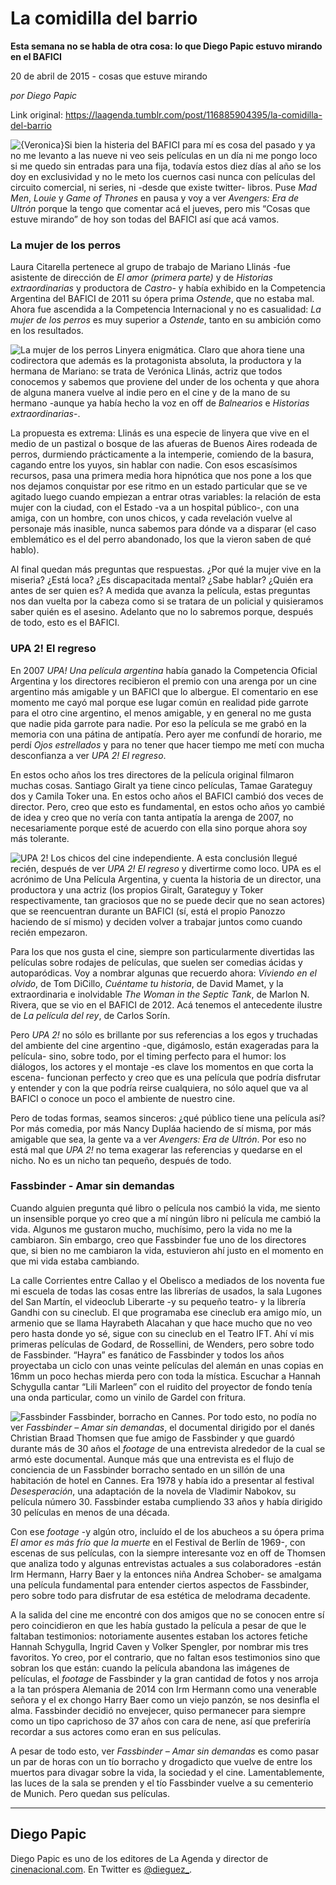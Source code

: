 # La comidilla del barrio

**Esta semana no se habla de otra cosa: lo que Diego Papic estuvo mirando en el BAFICI**

20 de abril de 2015 - cosas que estuve mirando

_por Diego Papic_

Link original: https://laagenda.tumblr.com/post/116885904395/la-comidilla-del-barrio

![{Veronica}](https://64.media.tumblr.com/c638c3b69f4fad988b980341aef600f5/tumblr_inline_pk0bv4odIa1t6q87u_500.jpg)Si bien la histeria del BAFICI para mí es cosa del pasado y ya no me levanto a las nueve ni veo seis películas en un día ni me pongo loco si me quedo sin entradas para una fija, todavía estos diez días al año se los doy en exclusividad y no le meto los cuernos casi nunca con películas del circuito comercial, ni series, ni -desde que existe twitter- libros. Puse *Mad Men*, *Louie* y *Game of Thrones* en pausa y voy a ver *Avengers: Era de Ultrón* porque la tengo que comentar acá el jueves, pero mis “Cosas que estuve mirando” de hoy son todas del BAFICI así que acá vamos.

### La mujer de los perros

Laura Citarella pertenece al grupo de trabajo de Mariano Llinás -fue asistente de dirección de *El amor (primera parte)* y de *Historias extraordinarias* y productora de *Castro*- y había exhibido en la Competencia Argentina del BAFICI de 2011 su ópera prima *Ostende*, que no estaba mal. Ahora fue ascendida a la Competencia Internacional y no es casualidad: *La mujer de los perros* es muy superior a *Ostende*, tanto en su ambición como en los resultados.


![La mujer de los perros](https://64.media.tumblr.com/c638c3b69f4fad988b980341aef600f5/tumblr_inline_pk0bv4odIa1t6q87u_500.jpg) Linyera enigmática. Claro que ahora tiene una codirectora que además es la protagonista absoluta, la productora y la hermana de Mariano: se trata de Verónica Llinás, actriz que todos conocemos y sabemos que proviene del under de los ochenta y que ahora de alguna manera vuelve al indie pero en el cine y de la mano de su hermano -aunque ya había hecho la voz en off de *Balnearios* e *Historias extraordinarias*-.


La propuesta es extrema: Llinás es una especie de linyera que vive en el medio de un pastizal o bosque de las afueras de Buenos Aires rodeada de perros, durmiendo prácticamente a la intemperie, comiendo de la basura, cagando entre los yuyos, sin hablar con nadie. Con esos escasísimos recursos, pasa una primera media hora hipnótica que nos pone a los que nos dejamos conquistar por ese ritmo en un estado particular que se ve agitado luego cuando empiezan a entrar otras variables: la relación de esta mujer con la ciudad, con el Estado -va a un hospital público-, con una amiga, con un hombre, con unos chicos, y cada revelación vuelve al personaje más inasible, nunca sabemos para dónde va a disparar (el caso emblemático es el del perro abandonado, los que la vieron saben de qué hablo).


Al final quedan más preguntas que respuestas. ¿Por qué la mujer vive en la miseria? ¿Está loca? ¿Es discapacitada mental? ¿Sabe hablar? ¿Quién era antes de ser quien es? A medida que avanza la película, estas preguntas nos dan vuelta por la cabeza como si se tratara de un policial y quisieramos saber quién es el asesino. Adelanto que no lo sabremos porque, después de todo, esto es el BAFICI.


### UPA 2! El regreso

En 2007 *UPA! Una película argentina* había ganado la Competencia Oficial Argentina y los directores recibieron el premio con una arenga por un cine argentino más amigable y un BAFICI que lo albergue. El comentario en ese momento me cayó mal porque ese lugar común en realidad pide garrote para el otro cine argentino, el menos amigable, y en general no me gusta que nadie pida garrote para nadie. Por eso la película se me grabó en la memoria con una pátina de antipatía. Pero ayer me confundí de horario, me perdí *Ojos estrellados* y para no tener que hacer tiempo me metí con mucha desconfianza a ver *UPA 2! El regreso*.


En estos ocho años los tres directores de la película original filmaron muchas cosas. Santiago Giralt ya tiene cinco películas, Tamae Garateguy dos y Camila Toker una. En estos ocho años el BAFICI cambió dos veces de director. Pero, creo que esto es fundamental, en estos ocho años yo cambié de idea y creo que no vería con tanta antipatía la arenga de 2007, no necesariamente porque esté de acuerdo con ella sino porque ahora soy más tolerante.


![UPA 2!](https://64.media.tumblr.com/523f9d204ab06ad4adce5ba9f46af915/tumblr_inline_pk0bv4CW1b1t6q87u_500.jpg) Los chicos del cine independiente. A esta conclusión llegué recién, después de ver *UPA 2! El regreso* y divertirme como loco. UPA es el acrónimo de Una Película Argentina, y cuenta la historia de un director, una productora y una actriz (los propios Giralt, Garateguy y Toker respectivamente, tan graciosos que no se puede decir que no sean actores) que se reencuentran durante un BAFICI (sí, está el propio Panozzo haciendo de sí mismo) y deciden volver a trabajar juntos como cuando recién empezaron. 


Para los que nos gusta el cine, siempre son particularmente divertidas las películas sobre rodajes de películas, que suelen ser comedias ácidas y autoparódicas. Voy a nombrar algunas que recuerdo ahora: *Viviendo en el olvido*, de Tom DiCillo, *Cuéntame tu historia*, de David Mamet, y la extraordinaria e inolvidable *The Woman in the Septic Tank*, de Marlon N. Rivera, que se vio en el BAFICI de 2012. Acá tenemos el antecedente ilustre de *La película del rey*, de Carlos Sorín.


Pero *UPA 2!* no sólo es brillante por sus referencias a los egos y truchadas del ambiente del cine argentino -que, digámoslo, están exageradas para la película- sino, sobre todo, por el timing perfecto para el humor: los diálogos, los actores y el montaje -es clave los momentos en que corta la escena- funcionan perfecto y creo que es una película que podría disfrutar y entender y con la que podría reirse cualquiera, no sólo aquel que va al BAFICI o conoce un poco el ambiente de nuestro cine. 


Pero de todas formas, seamos sinceros: ¿qué público tiene una película así? Por más comedia, por más Nancy Dupláa haciendo de sí misma, por más amigable que sea, la gente va a ver *Avengers: Era de Ultrón*. Por eso no está mal que *UPA 2!* no tema exagerar las referencias y quedarse en el nicho. No es un nicho tan pequeño, después de todo.


### Fassbinder - Amar sin demandas

Cuando alguien pregunta qué libro o película nos cambió la vida, me siento un insensible porque yo creo que a mí ningún libro ni película me cambió la vida. Algunos me gustaron mucho, muchísimo, pero la vida no me la cambiaron. Sin embargo, creo que Fassbinder fue uno de los directores que, si bien no me cambiaron la vida, estuvieron ahí justo en el momento en que mi vida estaba cambiando.


La calle Corrientes entre Callao y el Obelisco a mediados de los noventa fue mi escuela de todas las cosas entre las librerías de usados, la sala Lugones del San Martín, el videoclub Liberarte -y su pequeño teatro- y la librería Gandhi con su cineclub. El que programaba ese cineclub era amigo mío, un armenio que se llama Hayrabeth Alacahan y que hace mucho que no veo pero hasta donde yo sé, sigue con su cineclub en el Teatro IFT. Ahí ví mis primeras películas de Godard, de Rossellini, de Wenders, pero sobre todo de Fassbinder. “Hayra” es fanático de Fassbinder y todos los años proyectaba un ciclo con unas veinte películas del alemán en unas copias en 16mm un poco hechas mierda pero con toda la mística. Escuchar a Hannah Schygulla cantar “Lili Marleen” con el ruidito del proyector de fondo tenía una onda particular, como un vinilo de Gardel con fritura.


![Fassbinder](https://64.media.tumblr.com/46fa02381de8f043ae5ec4c262cdf097/tumblr_inline_pk0bv5xht11t6q87u_500.jpg) Fassbinder, borracho en Cannes. Por todo esto, no podía no ver *Fassbinder – Amar sin demandas*, el documental dirigido por el danés Christian Braad Thomsen que fue amigo de Fassbinder y que guardó durante más de 30 años el *footage* de una entrevista alrededor de la cual se armó este documental. Aunque más que una entrevista es el flujo de conciencia de un Fassbinder borracho sentado en un sillón de una habitación de hotel en Cannes. Era 1978 y había ido a presentar al festival *Desesperación*, una adaptación de la novela de Vladimir Nabokov, su película número 30. Fassbinder estaba cumpliendo 33 años y había dirigido 30 películas en menos de una década.


Con ese *footage* -y algún otro, incluído el de los abucheos a su ópera prima *El amor es más frío que la muerte* en el Festival de Berlín de 1969-, con escenas de sus películas, con la siempre interesante voz en off de Thomsen que analiza todo y algunas entrevistas actuales a sus colaboradores -están Irm Hermann, Harry Baer y la entonces niña Andrea Schober- se amalgama una película fundamental para entender ciertos aspectos de Fassbinder, pero sobre todo para disfrutar de esa estética de melodrama decadente.


A la salida del cine me encontré con dos amigos que no se conocen entre sí pero coincidieron en que les había gustado la película a pesar de que le faltaban testimonios: notoriamente ausentes estaban los actores fetiche Hannah Schygulla, Ingrid Caven y Volker Spengler, por nombrar mis tres favoritos. Yo creo, por el contrario, que no faltan esos testimonios sino que sobran los que están: cuando la película abandona las imágenes de películas, el *footage* de Fassbinder y la gran cantidad de fotos y nos arroja a la tan próspera Alemania de 2014 con Irm Hermann como una venerable señora y el ex chongo Harry Baer como un viejo panzón, se nos desinfla el alma. Fassbinder decidió no envejecer, quiso permanecer para siempre como un tipo caprichoso de 37 años con cara de nene, así que preferiría recordar a sus actores como eran en sus películas.


A pesar de todo esto, ver *Fassbinder – Amar sin demandas* es como pasar un par de horas con un tío borracho y drogadicto que vuelve de entre los muertos para divagar sobre la vida, la sociedad y el cine. Lamentablemente, las luces de la sala se prenden y el tío Fassbinder vuelve a su cementerio de Munich. Pero quedan sus películas.




---

 Diego Papic
------------

 Diego Papic es uno de los editores de La Agenda y director de [cinenacional.com](http://www.cinenacional.com). En Twitter es [@dieguez\_](http://www.twitter.com/dieguez_). 

